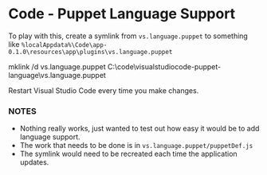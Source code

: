 # Code - Puppet Language Support

To play with this, create a symlink from `vs.language.puppet` to something like `%localAppdata%\Code\app-0.1.0\resources\app\plugins\vs.language.puppet`

mklink /d vs.language.puppet C:\code\visualstudiocode-puppet-language\vs.language.puppet

Restart Visual Studio Code every time you make changes.


### NOTES

 * Nothing really works, just wanted to test out how easy it would be to add language support.
 * The work that needs to be done is in `vs.language.puppet/puppetDef.js`
 * The symlink would need to be recreated each time the application updates.